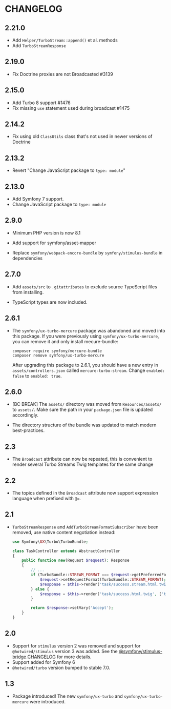 # CHANGELOG

## 2.21.0

-   Add `Helper/TurboStream::append()` et al. methods
-   Add `TurboStreamResponse`

## 2.19.0

-   Fix Doctrine proxies are not Broadcasted #3139

## 2.15.0

-   Add Turbo 8 support #1476
-   Fix missing `use` statement used during broadcast #1475

## 2.14.2

-   Fix using old `ClassUtils` class that's not used in newer versions of Doctrine

## 2.13.2

-   Revert "Change JavaScript package to `type: module`"

## 2.13.0

-   Add Symfony 7 support.
-   Change JavaScript package to `type: module`

## 2.9.0

-   Minimum PHP version is now 8.1

-   Add support for symfony/asset-mapper

-   Replace `symfony/webpack-encore-bundle` by `symfony/stimulus-bundle` in dependencies

## 2.7.0

-   Add `assets/src` to `.gitattributes` to exclude source TypeScript files from
    installing.

-   TypeScript types are now included.

## 2.6.1

-   The `symfony/ux-turbo-mercure` package was abandoned and moved into this package.
    If you were previously using `symfony/ux-turbo-mercure`, you can remove it
    and only install mecure-bundle:

    ```
    composer require symfony/mercure-bundle
    composer remove symfony/ux-turbo-mercure
    ```

    After upgrading this package to 2.6.1, you should have a new entry in
    `assets/controllers.json` called `mercure-turbo-stream`. Change
    `enabled: false` to `enabled: true`.

## 2.6.0

-   [BC BREAK] The `assets/` directory was moved from `Resources/assets/` to `assets/`. Make
    sure the path in your `package.json` file is updated accordingly.

-   The directory structure of the bundle was updated to match modern best-practices.

## 2.3

-   The `Broadcast` attribute can now be repeated, this is convenient to render several Turbo Streams Twig templates for the same change

## 2.2

-   The topics defined in the `Broadcast` attribute now support expression language when prefixed with `@=`.

## 2.1

-   `TurboStreamResponse` and `AddTurboStreamFormatSubscriber` have been removed, use native content negotiation instead:

    ```php
    use Symfony\UX\Turbo\TurboBundle;

    class TaskController extends AbstractController
    {
        public function new(Request $request): Response
        {
            // ...
            if (TurboBundle::STREAM_FORMAT === $request->getPreferredFormat()) {
                $request->setRequestFormat(TurboBundle::STREAM_FORMAT);
                $response = $this->render('task/success.stream.html.twig', ['task' => $task]);
            } else {
                $response = $this->render('task/success.html.twig', ['task' => $task]);
            }

            return $response->setVary('Accept');
        }
    }
    ```

## 2.0

-   Support for `stimulus` version 2 was removed and support for `@hotwired/stimulus`
    version 3 was added. See the [@symfony/stimulus-bridge CHANGELOG](https://github.com/symfony/stimulus-bridge/blob/main/CHANGELOG.md#300)
    for more details.
-   Support added for Symfony 6
-   `@hotwired/turbo` version bumped to stable 7.0.

## 1.3

-   Package introduced! The new `symfony/ux-turbo` and `symfony/ux-turbo-mercure`
    were introduced.
